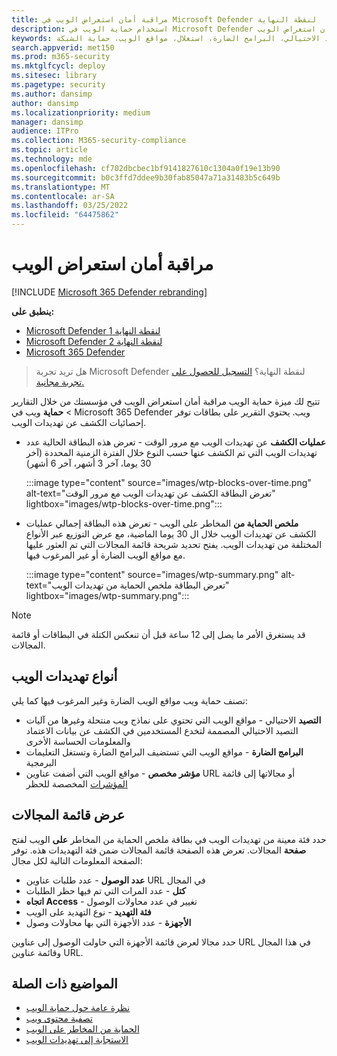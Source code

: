 ```yaml
---
title: مراقبة أمان استعراض الويب في Microsoft Defender لنقطة النهاية
description: استخدام حماية الويب في Microsoft Defender لنقطة النهاية لمراقبة أمان استعراض الويب
keywords: حماية الويب، الحماية من المخاطر على الويب، استعراض الويب، المراقبة، التقارير، البطاقات، قائمة المجالات، الأمان، التصيد الاحتيالي، البرامج الضارة، استغلال، مواقع الويب، حماية الشبكة، Edge، Internet Explorer، Chrome، Firefox، مستعرض ويب
search.appverid: met150
ms.prod: m365-security
ms.mktglfcycl: deploy
ms.sitesec: library
ms.pagetype: security
ms.author: dansimp
author: dansimp
ms.localizationpriority: medium
manager: dansimp
audience: ITPro
ms.collection: M365-security-compliance
ms.topic: article
ms.technology: mde
ms.openlocfilehash: cf702dbcbec1bf9141827610c1304a0f19e13b90
ms.sourcegitcommit: b0c3ffd7ddee9b30fab85047a71a31483b5c649b
ms.translationtype: MT
ms.contentlocale: ar-SA
ms.lasthandoff: 03/25/2022
ms.locfileid: "64475862"
---
```

# <a name="monitor-web-browsing-security"></a>مراقبة أمان استعراض الويب

[!INCLUDE [Microsoft 365 Defender rebranding](../../includes/microsoft-defender.md)]

**ينطبق على:**
- [Microsoft Defender لنقطة النهاية 1](https://go.microsoft.com/fwlink/p/?linkid=2154037)
- [Microsoft Defender لنقطة النهاية 2](https://go.microsoft.com/fwlink/p/?linkid=2154037)
- [Microsoft 365 Defender](https://go.microsoft.com/fwlink/?linkid=2118804)

> هل تريد تجربة Microsoft Defender لنقطة النهاية؟ [التسجيل للحصول على تجربة مجانية.](https://signup.microsoft.com/create-account/signup?products=7f379fee-c4f9-4278-b0a1-e4c8c2fcdf7e&ru=https://aka.ms/MDEp2OpenTrial?ocid=docs-wdatp-main-abovefoldlink&rtc=1)

تتيح لك ميزة حماية الويب مراقبة أمان استعراض الويب في مؤسستك من خلال التقارير > **حماية** ويب في Microsoft 365 Defender ويب. يحتوي التقرير على بطاقات توفر إحصائيات الكشف عن تهديدات الويب.

- **عمليات الكشف** عن تهديدات الويب مع مرور الوقت - تعرض هذه البطاقة الحالية عدد تهديدات الويب التي تم الكشف عنها حسب النوع خلال الفترة الزمنية المحددة (آخر 30 يوما، آخر 3 أشهر، آخر 6 أشهر)

  :::image type="content" source="images/wtp-blocks-over-time.png" alt-text="تعرض البطاقة الكشف عن تهديدات الويب مع مرور الوقت" lightbox="images/wtp-blocks-over-time.png":::

- **ملخص الحماية من** المخاطر على الويب - تعرض هذه البطاقة إجمالي عمليات الكشف عن تهديدات الويب خلال ال 30 يوما الماضية، مع عرض التوزيع عبر الأنواع المختلفة من تهديدات الويب. يفتح تحديد شريحة قائمة المجالات التي تم العثور عليها مع مواقع الويب الضارة أو غير المرغوب فيها.

  :::image type="content" source="images/wtp-summary.png" alt-text="تعرض البطاقة ملخص الحماية من تهديدات الويب"  lightbox="images/wtp-summary.png":::

> [!NOTE]
> قد يستغرق الأمر ما يصل إلى 12 ساعة قبل أن تنعكس الكتلة في البطاقات أو قائمة المجالات.

## <a name="types-of-web-threats"></a>أنواع تهديدات الويب

تصنف حماية ويب مواقع الويب الضارة وغير المرغوب فيها كما يلي:

- **التصيد** الاحتيالي - مواقع الويب التي تحتوي على نماذج ويب منتحلة وغيرها من آليات التصيد الاحتيالي المصممة لتخدع المستخدمين في الكشف عن بيانات الاعتماد والمعلومات الحساسة الأخرى
- **البرامج الضارة** - مواقع الويب التي تستضيف البرامج الضارة وتستغل التعليمات البرمجية
- **مؤشر مخصص** - مواقع الويب التي أضفت عناوين URL أو مجالاتها إلى قائمة [المؤشرات](manage-indicators.md) المخصصة للحظر

## <a name="view-the-domain-list"></a>عرض قائمة المجالات

حدد فئة معينة من تهديدات الويب في بطاقة ملخص الحماية من المخاطر **على** الويب لفتح **صفحة** المجالات. تعرض هذه الصفحة قائمة المجالات ضمن فئة التهديدات هذه. توفر الصفحة المعلومات التالية لكل مجال:

- **عدد الوصول** - عدد طلبات عناوين URL في المجال
- **كتل** - عدد المرات التي تم فيها حظر الطلبات
- **اتجاه Access** - تغيير في عدد محاولات الوصول
- **فئة التهديد** - نوع التهديد على الويب
- **الأجهزة** - عدد الأجهزة التي بها محاولات وصول

حدد مجالا لعرض قائمة الأجهزة التي حاولت الوصول إلى عناوين URL في هذا المجال وقائمة عناوين URL.

## <a name="related-topics"></a>المواضيع ذات الصلة

- [نظرة عامة حول حماية الويب](web-protection-overview.md)
- [تصفية محتوى ويب](web-content-filtering.md)
- [الحماية من المخاطر على الويب](web-threat-protection.md)
- [الاستجابة إلى تهديدات الويب](web-protection-response.md)
